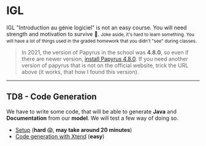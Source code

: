 # IGL

IGL "Introduction au génie logiciel" is not an easy course. You will need strength and motivation to survive 👀. <small>Joke aside, it's hard to learn something. You will have a lot of things used in the graded homework that you didn't "see" during classes</small>.

> In 2021, the version of Papyrus in the school was **4.8.0**, so even if there are newer version, [install Papyrus 4.8.0](https://www.eclipse.org/downloads/download.php?file=/modeling/mdt/papyrus/rcp/2020-06/4.8.0/papyrus-2020-06-4.8.0-win64.zip). If you need another version of papyrus that is not on the official website, trick the URL above (it works, that how I found this version).

<hr class="sl">

## TD8 - Code Generation

We have to write some code, that will be able to generate **Java** and **Documentation** from our **model**. We will test a few way of doing so.

* [Setup](td8/setup.md) (**hard** 😱, **may take around 20 minutes**)
* [Code generation with Xtend](td8/xtend.md) (**easy**)